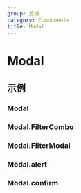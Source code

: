 ```yaml
---
group: 反馈
category: Components
title: Modal
---
```


# Modal

## 示例

### Modal

<code src="./demos/Modal/demo1.jsx"></code>
<code src="./demos/Modal/demo2.jsx"></code>

### Modal.FilterCombo

<code src="./demos/FilterCombo/index.jsx"></code>

### Modal.FilterModal

<code src="./demos/FilterModal/index.jsx"></code>

### Modal.alert

<code src="./demos/alert/index.jsx"></code>

### Modal.confirm

<code src="./demos/confirm/index.jsx"></code>
